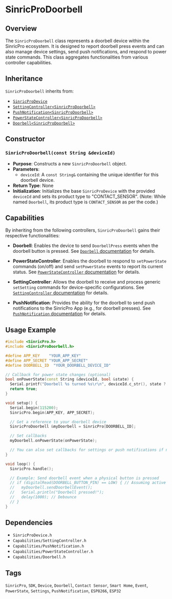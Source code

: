 # SinricProDoorbell

## Overview
The `SinricProDoorbell` class represents a doorbell device within the SinricPro ecosystem. It is designed to report doorbell press events and can also manage device settings, send push notifications, and respond to power state commands. This class aggregates functionalities from various controller capabilities.

## Inheritance
`SinricProDoorbell` inherits from:
*   [`SinricProDevice`](./class-SinricProDevice.md)
*   [`SettingController<SinricProDoorbell>`](./capability-SettingController.md)
*   [`PushNotification<SinricProDoorbell>`](./capability-PushNotification.md)
*   [`PowerStateController<SinricProDoorbell>`](./capability-PowerStateController.md)
*   [`Doorbell<SinricProDoorbell>`](./capability-Doorbell.md)

## Constructor

### `SinricProDoorbell(const String &deviceId)`
*   **Purpose**: Constructs a new `SinricProDoorbell` object.
*   **Parameters**:
    *   `deviceId`: A `const String&` containing the unique identifier for this doorbell device.
*   **Return Type**: None
*   **Initialization**: Initializes the base `SinricProDevice` with the provided `deviceId` and sets its product type to "CONTACT_SENSOR". (Note: While named `Doorbell`, its product type is `CONTACT_SENSOR` as per the code.)

## Capabilities
By inheriting from the following controllers, `SinricProDoorbell` gains their respective functionalities:

*   **Doorbell**: Enables the device to send `DoorbellPress` events when the doorbell button is pressed. See [`Doorbell` documentation](./capability-Doorbell.md) for details.

*   **PowerStateController**: Enables the doorbell to respond to `setPowerState` commands (on/off) and send `setPowerState` events to report its current status. See [`PowerStateController` documentation](./capability-PowerStateController.md) for details.

*   **SettingController**: Allows the doorbell to receive and process generic `setSetting` commands for device-specific configurations. See [`SettingController` documentation](./capability-SettingController.md) for details.

*   **PushNotification**: Provides the ability for the doorbell to send push notifications to the SinricPro App (e.g., for doorbell presses). See [`PushNotification` documentation](./capability-PushNotification.md) for details.

## Usage Example
```cpp
#include <SinricPro.h>
#include <SinricProDoorbell.h>

#define APP_KEY    "YOUR_APP_KEY"
#define APP_SECRET "YOUR_APP_SECRET"
#define DOORBELL_ID  "YOUR_DOORBELL_DEVICE_ID"

// Callback for power state changes (optional)
bool onPowerState(const String &deviceId, bool &state) {
  Serial.printf("Doorbell %s turned %s\r\n", deviceId.c_str(), state ? "ON" : "OFF");
  return true;
}

void setup() {
  Serial.begin(115200);
  SinricPro.begin(APP_KEY, APP_SECRET);

  // Get a reference to your doorbell device
  SinricProDoorbell &myDoorbell = SinricPro[DOORBELL_ID];

  // Set callbacks
  myDoorbell.onPowerState(onPowerState);

  // You can also set callbacks for settings or push notifications if needed
}

void loop() {
  SinricPro.handle();

  // Example: Send doorbell event when a physical button is pressed
  // if (digitalRead(DOORBELL_BUTTON_PIN) == LOW) { // Assuming active low button
  //   myDoorbell.sendDoorbellEvent();
  //   Serial.println("Doorbell pressed!");
  //   delay(1000); // Debounce
  // }
}
```

## Dependencies
*   `SinricProDevice.h`
*   `Capabilities/SettingController.h`
*   `Capabilities/PushNotification.h`
*   `Capabilities/PowerStateController.h`
*   `Capabilities/Doorbell.h`

## Tags
`SinricPro`, `SDK`, `Device`, `Doorbell`, `Contact Sensor`, `Smart Home`, `Event`, `PowerState`, `Settings`, `PushNotification`, `ESP8266`, `ESP32`
